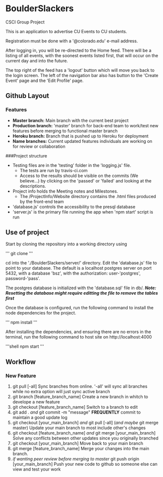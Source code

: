 # BoulderSlackers

CSCI Group Project

This is an application to advertise CU Events to CU students. 

Registration must be done with a '@colorado.edu' e-mail address. 

After logging in, you will be re-directed to the Home feed. There will be a listing of all events, with the soonest events listed first, that will occur on the current day and into the future. 

The top right of the feed has a 'logout' button which will move you back to the login screen. 
The left of the navigation bar also has button to the 'Create Event' page and the 'Edit Profile' page.



## Github Layout
### Features
- **Master branch:** Main branch with the current best project
- **Production branch:** 'master' branch for back-end team to work/test new features before merging to functional master branch
- **Heroku branch:** Branch that is pushed up to Heroku for deployment
- **Name branches:** Current updated features individuals are working on for review or collaboration

###Project structure
- Testing files are in the 'testing' folder in the 'logging.js' file.
    - The tests are run by travis-ci.com
    - Access to the results should be visible on the commits (We believe...) by clicking on the 'passed' or 'failed' and looking at the descriptions.
- Project info holds the Meeting notes and Milestones.
    - The /ProjectInfo/Website directory contains the .html files produced by the front-end team
- 'database.js' controls the accessibility to the presql database
- 'server.js' is the primary file running the app when 'npm start' script is run


## Use of project

Start by cloning the repository into a working directory using 

'''
git clone <repo-URL>
'''

cd into the './BoulderSlackers/server/' directory.
Edit the 'database.js' file to point to your database. The default is a localhost postgres server on port 5432, 
with a database 'bsz', with the authorization: user-'postgres', password-'pass'. 

The postgres database is initialized with the 'database.sql' file in db/. ***Note: Resetting the database might require editting the file to remove the tables first***

Once the database is configured, run the following command to install the node dependencies for the project.

'''
npm install
'''

After installing the dependencies, and ensuring there are no errors in the terminal, run the following command to host
site on http://localhost:4000

'''shell
npm start
'''

## Workflow

### New Feature

1. git pull [-all]
    Sync branches from online. '-all' will sync all branches while no extra option will just sync active branch
2. git branch [feature_branch_name]
    Create a new branch in whitch to develope a new feature
3. git checkout [feature_branch_name]
    Switch to a branch to edit
4. git add . *and* git commit -m "message"
    **FREQUENTLY** commit to maintain a good update log
5. git checkout [your_main_branch] *and* git pull [-all] (*and maybe* git merge master)
    Update your main branch to most include other's changes
6. git checkout [feature_branch_name] *and* git merge [your_main_branch]
    Solve any conflicts between other updates since you originally branched
7. git checkout [your_main_branch]
    Move back to your main branch
8. git merge [feature_branch_name]
    Merge your changes into the main branch.
9. *if wanting peer review before merging to master* git push origin [your_main_branch]
    Push your new code to github so someone else can view and test your work